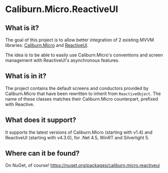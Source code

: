 # Caliburn.Micro.ReactiveUI

## What is it?

The goal of this project is to allow better integration of 2 existing MVVM libraries: [Caliburn.Micro](http://caliburnmicro.codeplex.com/) and [ReactiveUI](http://www.reactiveui.net/).

The idea is to be able to easily use Caliburn.Micro's conventions and  screen management with ReactiveUI's asynchronous features.

## What is in it?

The project contains the default screens and conductors provided by Caliburn.Micro that have been rewritten to inherit from `ReactiveObject`. The name of these classes matches their Caliburn.Micro counterpart, prefixed with Reactive.

## What does it support?

It supports the latest versions of Caliburn.Micro (starting with v1.4) and ReactiveUI (starting with v4.3.0), for .Net 4.5, WinRT and Silverlight 5.

## Where can it be found?

On NuGet, of course! https://nuget.org/packages/caliburn.micro.reactiveui
